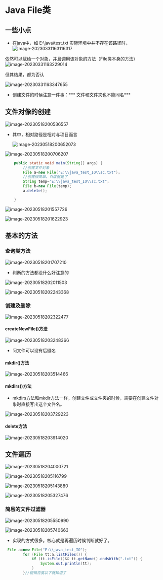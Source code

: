 # Java File类

## 一些小点　	

+ 在java中，如 E:\\java\\test.txt  实际环境中并不存在该路径时，![image-20230331163116317](C:\Users\JW\AppData\Roaming\Typora\typora-user-images\image-20230331163116317.png)

依然可以赋给一个对象，并且调用该对象的方法（File类本身的方法）![image-20230331163229014](C:\Users\JW\AppData\Roaming\Typora\typora-user-images\image-20230331163229014.png)

但其结果，都为否认

![image-20230331163347655](C:\Users\JW\AppData\Roaming\Typora\typora-user-images\image-20230331163347655.png)



+ 创建文件的时候注意一件事：*** 文件和文件夹也不能同名***

## 文件对像的创建

![image-20230518200536557](C:\Users\JW\AppData\Roaming\Typora\typora-user-images\image-20230518200536557.png)

+ 其中，相对路径是相对与项目而言

  ![image-20230518200652073](C:\Users\JW\AppData\Roaming\Typora\typora-user-images\image-20230518200652073.png)

![image-20230518200706207](C:\Users\JW\AppData\Roaming\Typora\typora-user-images\image-20230518200706207.png)

``` java
    public static void main(String[] args) {
        //创建文件对象
        File a=new File("E:\\java_test_IO\\sc.txt");
        //创建很简单，百度就是了
        String temp="E:\\java_test_IO\\sc.txt";
        File b=new File(temp);
        a.delete();

    }
```

![image-20230518201557726](C:\Users\JW\AppData\Roaming\Typora\typora-user-images\image-20230518201557726.png)

![image-20230518201622923](C:\Users\JW\AppData\Roaming\Typora\typora-user-images\image-20230518201622923.png)

## 基本的方法

### 查询类方法

![image-20230518201707210](C:\Users\JW\AppData\Roaming\Typora\typora-user-images\image-20230518201707210.png)

+ 判断的方法都没什么好注意的

![image-20230518202011503](C:\Users\JW\AppData\Roaming\Typora\typora-user-images\image-20230518202011503.png)

![image-20230518202243368](C:\Users\JW\AppData\Roaming\Typora\typora-user-images\image-20230518202243368.png)

### 创建及删除

![image-20230518202322477](C:\Users\JW\AppData\Roaming\Typora\typora-user-images\image-20230518202322477.png)

#### createNewFile()方法

![image-20230518203248366](C:\Users\JW\AppData\Roaming\Typora\typora-user-images\image-20230518203248366.png)

+ 问文件可以没有后缀名

#### mkdir()方法

![image-20230518203514466](C:\Users\JW\AppData\Roaming\Typora\typora-user-images\image-20230518203514466.png)

#### mkdirs()方法

+ mkdirs方法和mkdir方法一样，创建文件或文件夹的时候，需要在创建文件对象时直接写出这个文件名。

![image-20230518203729223](C:\Users\JW\AppData\Roaming\Typora\typora-user-images\image-20230518203729223.png)

#### delete方法

![image-20230518203914020](C:\Users\JW\AppData\Roaming\Typora\typora-user-images\image-20230518203914020.png)

## 文件遍历

![image-20230518204000721](C:\Users\JW\AppData\Roaming\Typora\typora-user-images\image-20230518204000721.png)

![image-20230518205116799](C:\Users\JW\AppData\Roaming\Typora\typora-user-images\image-20230518205116799.png)

![image-20230518205143880](C:\Users\JW\AppData\Roaming\Typora\typora-user-images\image-20230518205143880.png)

![image-20230518205327476](C:\Users\JW\AppData\Roaming\Typora\typora-user-images\image-20230518205327476.png)

### 简易的文件过滤器

![image-20230518205550990](C:\Users\JW\AppData\Roaming\Typora\typora-user-images\image-20230518205550990.png)

![image-20230518205740663](C:\Users\JW\AppData\Roaming\Typora\typora-user-images\image-20230518205740663.png)

+ 实现的方式很多。核心就是再遍历时候判断就好了。

``` java
 File a=new File("E:\\java_test_IO");
        for (File tt:a.listFiles()) {
            if (tt.isFile()&& tt.getName().endsWith(".txt")) {
                System.out.println(tt);
            }
        }//稍微百度以下就知道了
```

